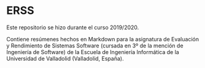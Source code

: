# ERSS
Este repositorio se hizo durante el curso 2019/2020. 

Contiene resúmenes hechos en Markdown para la asignatura de Evaluación y Rendimiento de Sistemas Software (cursada en 3º de la mención de Ingeniería de Software) de la Escuela de Ingeniería Informática de la Universidad de Valladolid (Valladolid, España).
